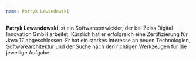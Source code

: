 ```yaml
---
name: Patryk Lewandowski
---
```


**Patryk Lewandowski** ist ein Softwareentwickler, der bei Zeiss Digital Innovation GmbH arbeitet. Kürzlich hat er
erfolgreich eine Zertifizierung für Java 17 abgeschlossen. Er hat ein starkes Interesse an neuen Technologien,
Softwarearchitektur und der Suche nach den richtigen Werkzeugen für die jeweilige Aufgabe.
